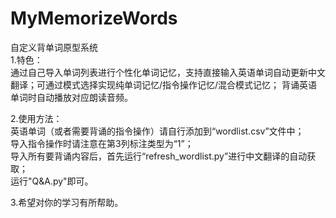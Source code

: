 # MyMemorizeWords
自定义背单词原型系统  
1.特色：   
通过自己导入单词列表进行个性化单词记忆，支持直接输入英语单词自动更新中文翻译；可通过模式选择实现纯单词记忆/指令操作记忆/混合模式记忆；
背诵英语单词时自动播放对应朗读音频。  

2.使用方法：  
英语单词（或者需要背诵的指令操作）请自行添加到“wordlist.csv”文件中；   
导入指令操作时请注意在第3列标注类型为“1”；  
导入所有要背诵内容后，首先运行“refresh_wordlist.py”进行中文翻译的自动获取；    
运行"Q&A.py"即可。   

3.希望对你的学习有所帮助。 

